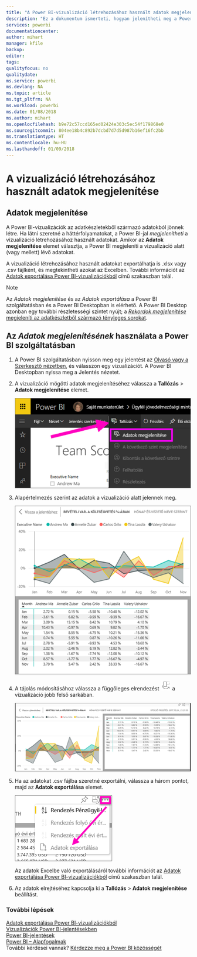 ```yaml
---
title: "A Power BI-vizualizáció létrehozásához használt adatok megjelenítése"
description: "Ez a dokumentum ismerteti, hogyan jelenítheti meg a Power BI-ban a vizualizációk létrehozásához használt adatokat, és hogyan exportálhatja ezeket az adatokat .csv fájlba."
services: powerbi
documentationcenter: 
author: mihart
manager: kfile
backup: 
editor: 
tags: 
qualityfocus: no
qualitydate: 
ms.service: powerbi
ms.devlang: NA
ms.topic: article
ms.tgt_pltfrm: NA
ms.workload: powerbi
ms.date: 01/08/2018
ms.author: mihart
ms.openlocfilehash: b9e72c57ccd165ed02424e303c5ec54f179868e0
ms.sourcegitcommit: 804ee18b4c892b7dcbd7d7d5d987b16ef16fc2bb
ms.translationtype: HT
ms.contentlocale: hu-HU
ms.lasthandoff: 01/09/2018
---
```

# <a name="show-the-data-that-was-used-to-create-the-visualization"></a>A vizualizáció létrehozásához használt adatok megjelenítése
## <a name="show-data"></a>Adatok megjelenítése
A Power BI-vizualizációk az adatkészletekből származó adatokból jönnek létre. Ha látni szeretné a háttérfolyamatokat, a Power BI-jal *megjelenítheti* a vizualizáció létrehozásához használt adatokat. Amikor az **Adatok megjelenítése** elemet választja, a Power BI megjeleníti a vizualizáció alatt (vagy mellett) lévő adatokat.

A vizualizáció létrehozásához használt adatokat exportálhatja is .xlsx vagy .csv fájlként, és megtekintheti azokat az Excelben. További információt az [Adatok exportálása Power BI-vizualizációkból](power-bi-visualization-export-data.md) című szakaszban talál.

> [!NOTE]
> Az *Adatok megjelenítése* és az *Adatok exportálása* a Power BI szolgáltatásban és a Power BI Desktopban is elérhető. A Power BI Desktop azonban egy további részletességi szintet nyújt; a [*Rekordok megjelenítése* megjeleníti az adatkészletből származó tényleges sorokat](desktop-see-data-see-records.md).
> 
> 

## <a name="using-show-data-in-power-bi-service"></a>Az *Adatok megjelenítésének* használata a Power BI szolgáltatásban
1. A Power BI szolgáltatásban nyisson meg egy jelentést az [Olvasó vagy a Szerkesztő nézetben](service-reading-view-and-editing-view.md), és válasszon egy vizualizációt.  A Power BI Desktopban nyissa meg a Jelentés nézetet.
2. A vizualizáció mögötti adatok megjelenítéséhez válassza a **Tallózás** > **Adatok megjelenítése** elemet.
   
   ![](media/service-reports-show-data/power-bi-show-data.png)
3. Alapértelmezés szerint az adatok a vizualizáció alatt jelennek meg.
   
   ![](media/service-reports-show-data/power-bi-explore-show-data.png)
4. A tájolás módosításához válassza a függőleges elrendezést ![](media/service-reports-show-data/power-bi-vertical-icon-new.png) a vizualizáció jobb felső sarkában.
   
   ![](media/service-reports-show-data/power-bi-explore-show-data2.png)
5. Ha az adatokat .csv fájlba szeretné exportálni, válassza a három pontot, majd az **Adatok exportálása** elemet.
   
    ![](media/service-reports-show-data/power-bi-export-data-new.png)
   
    Az adatok Excelbe való exportálásáról további információt az [Adatok exportálása Power BI-vizualizációkból](power-bi-visualization-export-data.md) című szakaszban talál.
6. Az adatok elrejtéséhez kapcsolja ki a **Tallózás** > **Adatok megjelenítése** beállítást.

### <a name="next-steps"></a>További lépések
[Adatok exportálása Power BI-vizualizációkból](power-bi-visualization-export-data.md)    
[Vizualizációk Power BI-jelentésekben](power-bi-report-visualizations.md)    
[Power BI-jelentések](service-reports.md)    
[Power BI – Alapfogalmak](service-basic-concepts.md)    
További kérdései vannak? [Kérdezze meg a Power BI közösségét](http://community.powerbi.com/)

